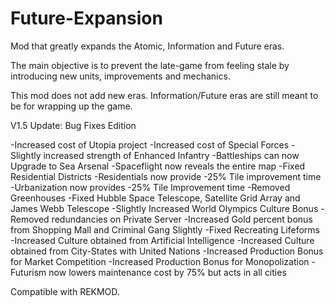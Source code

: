 # Future-Expansion

Mod that greatly expands the Atomic, Information and Future eras.

The main objective is to prevent the late-game from feeling stale by introducing new units, improvements and mechanics. 

This mod does not add new eras. Information/Future eras are still meant to be for wrapping up the game.

V1.5 Update: Bug Fixes Edition

-Increased cost of Utopia project
-Increased cost of Special Forces
-Slightly increased strength of Enhanced Infantry
-Battleships can now Upgrade to Sea Arsenal
-Spaceflight now reveals the entire map
-Fixed Residential Districts
-Residentials now provide -25% Tile improvement time
-Urbanization now provides -25% Tile Improvement time
-Removed Greenhouses
-Fixed Hubble Space Telescope, Satellite Grid Array and James Webb Telescope
-Slightly Increased World Olympics Culture Bonus
-Removed redundancies on Private Server
-Increased Gold percent bonus from Shopping Mall and Criminal Gang Slightly
-Fixed Recreating Lifeforms
-Increased Culture obtained from Artificial Intelligence
-Increased Culture obtained from City-States with United Nations
-Increased Production Bonus for Market Competition
-Increased Production Bonus for Monopolization
-Futurism now lowers maintenance cost by 75% but acts in all cities


Compatible with REKMOD.

